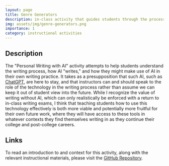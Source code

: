 ```yaml
---
layout: page
title: Genre Generators
description: in-class activity that guides students through the process of designing genre generators, which can help students understand the process of programming without having to actually code
img: assets/img/genre-generators.png
importance: 1
category: instructional activities
---
```

## Description
The "Personal Writing with AI" activity attempts to help students understand the writing process, how AI "writes," and how they might make use of AI in their own writing practice. It takes as a presupposition that such AI, such as [ChatGPT](https://openai.com/blog/chatgpt), are here to stay, and that instructors can and should speak to the role of the technology in the writing process rather than assume we can keep it out of student view into the future. While I recognize the value of writing without AI, which can only realistically be enforced with a return to in-class writing exams, I think that teaching students how to use this technology effectively is both more viable and potentially more fruitful for their own future work, where they will have access to these tools in whatever contexts they find themselves writing in as they continue their college and post-college careers.

## Links
 <p>To read an introduction to and context for this activity, along with the relevant instructional materials, please visit the <a href="https://github.com/addeldin/personal-writing-with-ai">GitHub Repository</a>.</p>